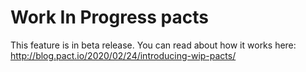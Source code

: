 # Work In Progress pacts

This feature is in beta release. You can read about how it works here: http://blog.pact.io/2020/02/24/introducing-wip-pacts/
